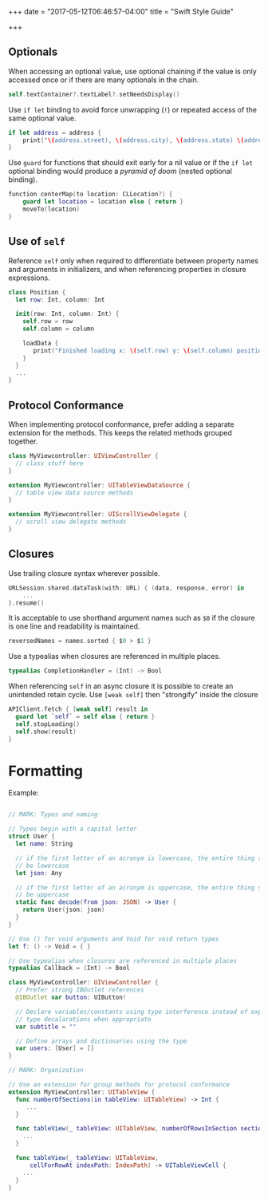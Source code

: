 +++
date = "2017-05-12T06:46:57-04:00"
title = "Swift Style Guide"

+++


## Optionals

When accessing an optional value, use optional chaining if the value is only accessed once or if there are many optionals in the chain.

```swift
self.textContainer?.textLabel?.setNeedsDisplay()
```

Use `if let` binding to avoid force unwrapping (`!`) or repeated access of the same optional value. 

```swift
if let address = address {
    print("\(address.street), \(address.city), \(address.state) \(address.zip) )
}
```

Use `guard` for functions that should exit early for a nil value or if the `if let` optional binding would produce a *pyramid of doom* (nested optional binding). 

```swift
function centerMap(to location: CLLocation?) {
    guard let location = location else { return }
    moveTo(location)
}
```

## Use of `self`

Reference `self` only when required to differentiate between property names and arguments in initializers, and when referencing properties in closure expressions.

```swift
class Position {
  let row: Int, column: Int

  init(row: Int, column: Int) {
    self.row = row
    self.column = column

    loadData { 
       print("Finished loading x: \(self.row) y: \(self.column) position") 
    }
  }
  ...
}
```

## Protocol Conformance

When implementing protocol conformance, prefer adding a separate extension for the methods. This keeps the related methods grouped together.

```swift
class MyViewcontroller: UIViewController {
  // class stuff here
}

extension MyViewcontroller: UITableViewDataSource {
  // table view data source methods
}

extension MyViewcontroller: UIScrollViewDelegate {
  // scroll view delegate methods
}
```

## Closures

Use trailing closure syntax wherever possible.

```swift
URLSession.shared.dataTask(with: URL) { (data, response, error) in
    ...
}.resume()
```

It is acceptable to use shorthand argument names such as `$0` if the closure is one line and readability is maintained.

```swift
reversedNames = names.sorted { $0 > $1 }
```

Use a typealias when closures are referenced in multiple places.

```swift
typealias CompletionHandler = (Int) -> Bool
```

When referencing `self` in an async closure it is possible to create an unintended retain cycle. Use `[weak self]` then "strongify" inside the closure 

```swift
APIClient.fetch { [weak self] result in
  guard let `self` = self else { return }
  self.stopLoading()
  self.show(result)
}
```

# Formatting

Example:

```swift

// MARK: Types and naming

// Types begin with a capital letter
struct User {
  let name: String

  // if the first letter of an acronym is lowercase, the entire thing should
  // be lowercase
  let json: Any

  // if the first letter of an acronym is uppercase, the entire thing should
  // be uppercase
  static func decode(from json: JSON) -> User {
    return User(json: json)
  }
}

// Use () for void arguments and Void for void return types
let f: () -> Void = { }

// Use typealias when closures are referenced in multiple places
typealias Callback = (Int) -> Bool

class MyViewController: UIViewController {
  // Prefer strong IBOutlet references
  @IBOutlet var button: UIButton!

  // Declare variables/constants using type interference instead of explicit 
  // type decalarations when appropriate
  var subtitle = ""

  // Define arrays and dictionaries using the type
  var users: [User] = []
}

// MARK: Organization

// Use an extension for group methods for protocol conformance
extension MyViewController: UITableView {
  func numberOfSections(in tableView: UITableView) -> Int {
     ...
  }

  func tableView(_ tableView: UITableView, numberOfRowsInSection section: Int) -> Int {
    ...
  }

  func tableView(_ tableView: UITableView, 
      cellForRowAt indexPath: IndexPath) -> UITableViewCell {
    ...
  }
}
```
